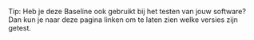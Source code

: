Tip: Heb je deze Baseline ook gebruikt bij het testen van jouw software? Dan kun je naar deze pagina linken om te laten zien welke versies zijn getest.
